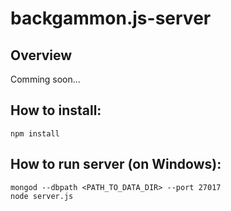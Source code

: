 # backgammon.js-server

## Overview

Comming soon...

## How to install:

```
npm install
```

## How to run server (on Windows):

```
mongod --dbpath <PATH_TO_DATA_DIR> --port 27017
node server.js
```
